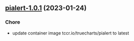 

## [pialert-1.0.1](https://github.com/truecharts/charts/compare/pialert-1.0.0...pialert-1.0.1) (2023-01-24)

### Chore

- update container image tccr.io/truecharts/pialert to latest
  
  